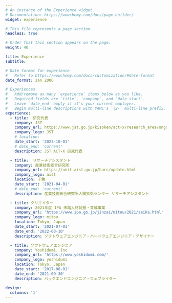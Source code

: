 ```yaml
---
# An instance of the Experience widget.
# Documentation: https://wowchemy.com/docs/page-builder/
widget: experience

# This file represents a page section.
headless: true

# Order that this section appears on the page.
weight: 40

title: Experience
subtitle:

# Date format for experience
#   Refer to https://wowchemy.com/docs/customization/#date-format
date_format: Jan 2006

# Experiences.
#   Add/remove as many `experience` items below as you like.
#   Required fields are `title`, `company`, and `date_start`.
#   Leave `date_end` empty if it's your current employer.
#   Begin multi-line descriptions with YAML's `|2-` multi-line prefix.
experience:
  - title:  研究代表
    company: JST
    company_url: https://www.jst.go.jp/kisoken/act-x/research_area/ongoing/bunya2021-1.html
    company_logo: JST
    # location: 
    date_start: '2023-10-01'
    # date_end: 'current'
    description: JST ACT-X 研究代表

  - title:  リサーチアシスタント
    company: 産業技術総合研究所
    company_url: https://unit.aist.go.jp/harc/update.html
    company_logo: aist
    location: 千葉
    date_start: '2021-04-01'
    # date_end: 'current'
    description: 産業技術総合研究所人間拡張センター リサーチアシスタント

  - title: クリエイター
    company: 2021年度 IPA 未踏人材発掘・育成事業
    company_url: 'https://www.ipa.go.jp/jinzai/mitou/2021/seika.html'
    company_logo: mitou
    location: Tokyo, Japan
    date_start: '2021-07-01'
    date_end: '2022-03-10'
    description: ソフトウェアエンジニア・ハードウェアエンジニア・デザイナー

  - title: ソフトウェアエンジニア
    company: Yoshidumi. Inc
    company_url: 'https://www.yoshidumi.com/'
    company_logo: yoshidumi
    location: Tokyo, Japan
    date_start: '2017-08-01'
    date_end: '2021-09-30'
    description: バックエンドエンジニア・ウェブライター

design:
  columns: '1'
---
```

